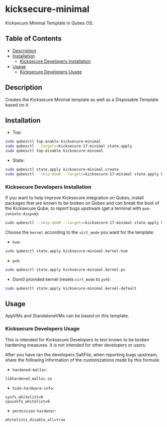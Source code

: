 # kicksecure-minimal

Kicksecure Minimal Template in Qubes OS.

## Table of Contents

* [Description](#description)
* [Installation](#installation)
  * [Kicksecure Developers Installation](#kicksecure-developers-installation)
* [Usage](#usage)
  * [Kicksecure Developers Usage](#kicksecure-developers-usage)

## Description

Creates the Kicksecure Minimal template as well as a Disposable Template based
on it.

## Installation

- Top:
```sh
sudo qubesctl top.enable kicksecure-minimal
sudo qubesctl --targets=kicksecure-17-minimal state.apply
sudo qubesctl top.disable kicksecure-minimal
```

- State:
<!-- pkg:begin:post-install -->
```sh
sudo qubesctl state.apply kicksecure-minimal.create
sudo qubesctl --skip-dom0 --targets=kicksecure-17-minimal state.apply kicksecure-minimal.install
```
<!-- pkg:end:post-install -->

### Kicksecure Developers Installation

If you want to help improve Kicksecure integration on Qubes, install packages
that are known to be broken on Qubes and can break the boot of the Kicksecure
Qube, to report bugs upstream (get a terminal with `qvm-console-dispvm`):
```sh
sudo qubesctl --skip-dom0 --targets=kicksecure-17-minimal state.apply kicksecure-minimal.install-developers
```

Choose the `kernel` according to the `virt_mode` you want for the template:

- `hvm`:
```sh
sudo qubesctl state.apply kicksecure-minimal.kernel-hvm
```

- `pvh`:
```sh
sudo qubesctl state.apply kicksecure-minimal.kernel-pv
```

- Dom0 provided kernel (resets `virt_mode` to `pvh`):
```sh
sudo qubesctl state.apply kicksecure-minimal.kernel-default
```

## Usage

AppVMs and StandaloneVMs can be based on this template.

### Kicksecure Developers Usage

This is intended for Kicksecure Developers to test known to be broken
hardening measures. It is not intended for other developers or users.

After you have ran the developers SaltFile, when reporting bugs upstream,
share the following information of the customizations made by this formula:

- `hardened-malloc`:
```
libhardened_malloc.so
```

- `hide-hardware-info`:
```
sysfs_whitelist=0
cpuionfo_whitelist=0
```

- `permission-hardener`:
```
whitelists_disable_all=true
```
